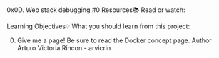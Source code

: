 0x0D. Web stack debugging #0
Resources📚
Read or watch:

Learning Objectives💡
What you should learn from this project:

0. Give me a page!
Be sure to read the Docker concept page.
Author
Arturo Victoria Rincon - arvicrin
